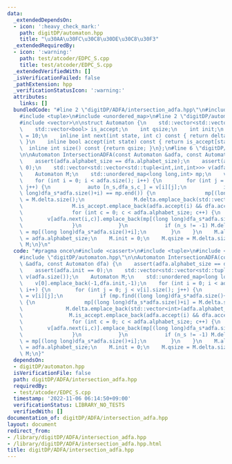 ```yaml
---
data:
  _extendedDependsOn:
  - icon: ':heavy_check_mark:'
    path: digitDP/automaton.hpp
    title: "\u30AA\u30FC\u30C8\u30DE\u30C8\u30F3"
  _extendedRequiredBy:
  - icon: ':warning:'
    path: test/atcoder/EDPC_S.cpp
    title: test/atcoder/EDPC_S.cpp
  _extendedVerifiedWith: []
  _isVerificationFailed: false
  _pathExtension: hpp
  _verificationStatusIcon: ':warning:'
  attributes:
    links: []
  bundledCode: "#line 2 \"digitDP/ADFA/intersection_adfa.hpp\"\n#include <cassert>\n\
    #include <tuple>\n#include <unordered_map>\n#line 2 \"digitDP/automaton.hpp\"\n\
    #include <vector>\n\nstruct Automaton {\n    std::vector<std::vector<int>> delta;\n\
    \    std::vector<bool> is_accept;\n    int qsize;\n    int init;\n    int alphabet_size\
    \ = 10;\n    inline int next(int state, int c) const { return delta[state][c];\
    \ }\n    inline bool accept(int state) const { return is_accept[state]; }\n  \
    \  inline int size() const {return qsize; }\n};\n#line 6 \"digitDP/ADFA/intersection_adfa.hpp\"\
    \n\nAutomaton IntersectionADFA(const Automaton &adfa, const Automaton dfa) {\n\
    \    assert(adfa.alphabet_size == dfa.alphabet_size);\n    assert(adfa.init ==\
    \ 0);\n    std::vector<std::vector<std::tuple<int,int,int>>> v(adfa.size());\n\
    \    Automaton M;\n    std::unordered_map<long long,int> mp;\n    v[0].emplace_back(-1,dfa.init,-1);\n\
    \    for (int i = 0; i < adfa.size(); i++) {\n        for (int j = 0; j < v[i].size();\
    \ j++) {\n            auto [n_s,dfa_s,c_] = v[i][j];\n            if (mp.find((long\
    \ long)dfa_s*adfa.size()+i) == mp.end()) {\n                mp[(long long)dfa_s*adfa.size()+i]\
    \ = M.delta.size();\n                M.delta.emplace_back(std::vector<int>(adfa.alphabet_size));\n\
    \                M.is_accept.emplace_back(adfa.accept(i) && dfa.accept(dfa_s));\n\
    \                for (int c = 0; c < adfa.alphabet_size; c++) {\n            \
    \        v[adfa.next(i,c)].emplace_back(mp[(long long)dfa_s*adfa.size()+i],dfa.next(dfa_s,c),c);\n\
    \                }\n            }\n            if (n_s != -1) M.delta[n_s][c_]\
    \ = mp[(long long)dfa_s*adfa.size()+i];\n        }\n    }\n    M.alphabet_size\
    \ = adfa.alphabet_size;\n    M.init = 0;\n    M.qsize = M.delta.size();\n    return\
    \ M;\n}\n"
  code: "#pragma once\n#include <cassert>\n#include <tuple>\n#include <unordered_map>\n\
    #include \"digitDP/automaton.hpp\"\n\nAutomaton IntersectionADFA(const Automaton\
    \ &adfa, const Automaton dfa) {\n    assert(adfa.alphabet_size == dfa.alphabet_size);\n\
    \    assert(adfa.init == 0);\n    std::vector<std::vector<std::tuple<int,int,int>>>\
    \ v(adfa.size());\n    Automaton M;\n    std::unordered_map<long long,int> mp;\n\
    \    v[0].emplace_back(-1,dfa.init,-1);\n    for (int i = 0; i < adfa.size();\
    \ i++) {\n        for (int j = 0; j < v[i].size(); j++) {\n            auto [n_s,dfa_s,c_]\
    \ = v[i][j];\n            if (mp.find((long long)dfa_s*adfa.size()+i) == mp.end())\
    \ {\n                mp[(long long)dfa_s*adfa.size()+i] = M.delta.size();\n  \
    \              M.delta.emplace_back(std::vector<int>(adfa.alphabet_size));\n \
    \               M.is_accept.emplace_back(adfa.accept(i) && dfa.accept(dfa_s));\n\
    \                for (int c = 0; c < adfa.alphabet_size; c++) {\n            \
    \        v[adfa.next(i,c)].emplace_back(mp[(long long)dfa_s*adfa.size()+i],dfa.next(dfa_s,c),c);\n\
    \                }\n            }\n            if (n_s != -1) M.delta[n_s][c_]\
    \ = mp[(long long)dfa_s*adfa.size()+i];\n        }\n    }\n    M.alphabet_size\
    \ = adfa.alphabet_size;\n    M.init = 0;\n    M.qsize = M.delta.size();\n    return\
    \ M;\n}"
  dependsOn:
  - digitDP/automaton.hpp
  isVerificationFile: false
  path: digitDP/ADFA/intersection_adfa.hpp
  requiredBy:
  - test/atcoder/EDPC_S.cpp
  timestamp: '2022-11-06 06:14:50+09:00'
  verificationStatus: LIBRARY_NO_TESTS
  verifiedWith: []
documentation_of: digitDP/ADFA/intersection_adfa.hpp
layout: document
redirect_from:
- /library/digitDP/ADFA/intersection_adfa.hpp
- /library/digitDP/ADFA/intersection_adfa.hpp.html
title: digitDP/ADFA/intersection_adfa.hpp
---
```

